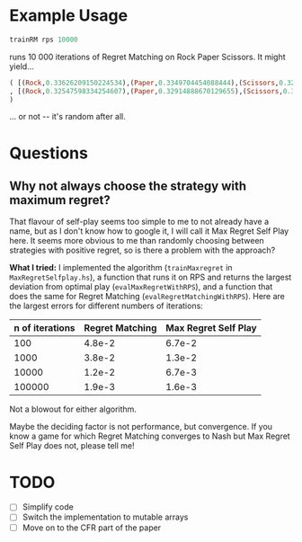 # Example Usage
```haskell
trainRM rps 10000
```
runs 10 000 iterations of Regret Matching on Rock Paper Scissors. It might yield...
```haskell
( [(Rock,0.33626209150224534),(Paper,0.3349704454088444),(Scissors,0.3287674630889102)]
, [(Rock,0.32547598334254607),(Paper,0.32914888670129655),(Scissors,0.3453751299561573)]
)
```
... or not -- it's random after all.
# Questions
## Why not always choose the strategy with maximum regret?
That flavour of self-play seems too simple to me to not already have a name, but as I don't know how to google it, I will call it Max Regret Self Play here. It seems more obvious to me than randomly choosing between strategies with positive regret, so is there a problem with the approach?

**What I tried:** I implemented the algorithm (`trainMaxregret` in `MaxRegretSelfplay.hs`), a function that runs it on RPS and returns the largest deviation from optimal play (`evalMaxRegretWithRPS`), and a function that does the same for Regret Matching (`evalRegretMatchingWithRPS`). Here are the largest errors for different numbers of iterations:

n of iterations | Regret Matching | Max Regret Self Play
----------------|-----------------|---------------------
100 | 4.8e-2 | 6.7e-2
1000 | 3.8e-2 | 1.3e-2
10000 | 1.2e-2 | 6.7e-3
100000 | 1.9e-3 | 1.6e-3

Not a blowout for either algorithm.

Maybe the deciding factor is not performance, but convergence. If you know a game for which Regret Matching converges to Nash but Max Regret Self Play does not, please tell me!

# TODO
- [ ] Simplify code
- [ ] Switch the implementation to mutable arrays
- [ ] Move on to the CFR part of the paper
